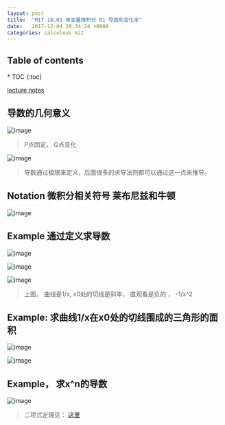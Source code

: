 ```yaml
---
layout: post
title:  "MIT 18.01 单变量微积分 01 导数和变化率"
date:   2017-12-04 20:34:24 +0800
categories: calculous mit
---
```

<h2>Table of contents</h2>
* TOC
{:toc}

[lecture notes](https://ocw.mit.edu/courses/mathematics/18-01-single-variable-calculus-fall-2006/lecture-notes/lec1.pdf)

## 导数的几何意义
![image](https://user-images.githubusercontent.com/150418/33553881-7f137c76-d935-11e7-9c11-685007b2bd98.png)
> P点固定， Q点变化 

![image](https://user-images.githubusercontent.com/150418/33553850-6a2ffeba-d935-11e7-9fac-fea2fd2a5153.png)

> 导数通过极限来定义，后面很多的求导法则都可以通过这一点来推导。


## Notation 微积分相关符号 莱布尼兹和牛顿
![image](https://user-images.githubusercontent.com/150418/33555324-e4af6f72-d93a-11e7-9d93-bf99e8f30af6.png)



## Example 通过定义求导数
![image](https://user-images.githubusercontent.com/150418/33554302-1a18d238-d937-11e7-99d9-22732141c8b8.png)

![image](https://user-images.githubusercontent.com/150418/33554546-1a8d9bf8-d938-11e7-9e25-21d189628ec4.png)

![image](https://user-images.githubusercontent.com/150418/33554771-0739bf68-d939-11e7-9904-a4f33b6111d6.png)

> 上图， 曲线是1/x, x0处的切线是斜率， 直观看是负的   ， -1/x^2


## Example: 求曲线1/x在x0处的切线围成的三角形的面积
![image](https://user-images.githubusercontent.com/150418/33554913-7e15a016-d939-11e7-9586-363edf5a5bb5.png)

![image](https://user-images.githubusercontent.com/150418/33556927-97499914-d940-11e7-84f1-d9f29d64bb24.png)


## Example， 求x^n的导数
![image](https://user-images.githubusercontent.com/150418/33557737-0365d2fa-d943-11e7-87e6-8bdc4395307c.png)
> 二项式定理见： [这里](https://zh.wikipedia.org/wiki/%E4%BA%8C%E9%A1%B9%E5%BC%8F%E5%AE%9A%E7%90%86)